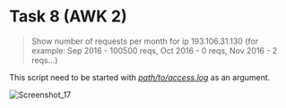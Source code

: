 # Task 8 (AWK 2)


> Show number of requests per month for ip 193.106.31.130 
> (for example: Sep 2016 - 100500 reqs, Oct 2016 - 0 reqs, Nov 2016 - 2 reqs...)

This script need to be started with [*path/to/access.log*](../access.log) as an argument.

![Screenshot_17](https://user-images.githubusercontent.com/40645030/113517610-b2567200-9589-11eb-8842-3132834f6eb0.png)
